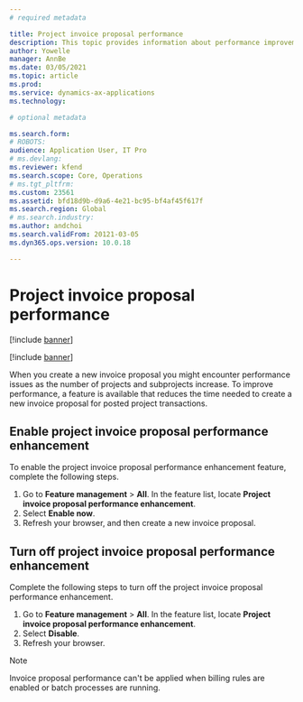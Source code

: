 ```yaml
---
# required metadata

title: Project invoice proposal performance
description: This topic provides information about performance improvements to project invoice proposals.
author: Yowelle
manager: AnnBe
ms.date: 03/05/2021
ms.topic: article
ms.prod: 
ms.service: dynamics-ax-applications
ms.technology: 

# optional metadata

ms.search.form: 
# ROBOTS: 
audience: Application User, IT Pro
# ms.devlang: 
ms.reviewer: kfend
ms.search.scope: Core, Operations
# ms.tgt_pltfrm: 
ms.custom: 23561
ms.assetid: bfd18d9b-d9a6-4e21-bc95-bf4af45f617f
ms.search.region: Global
# ms.search.industry: 
ms.author: andchoi
ms.search.validFrom: 20121-03-05
ms.dyn365.ops.version: 10.0.18

---
```


# Project invoice proposal performance

[!include [banner](../includes/banner.md)]

[!include [banner](../includes/preview-banner.md)]

When you create a new invoice proposal you might encounter performance issues as the number of projects and subprojects increase. To improve performance, a feature is available that reduces the time needed to create a new invoice proposal for posted project transactions.

## Enable project invoice proposal performance enhancement
To enable the project invoice proposal performance enhancement feature, complete the following steps.

1.	Go to **Feature management** > **All**. In the feature list, locate **Project invoice proposal performance enhancement**.
2.	Select **Enable now**.
3.	Refresh your browser, and then create a new invoice proposal.

## Turn off project invoice proposal performance enhancement
Complete the following steps to turn off the project invoice proposal performance enhancement.

1.	Go to **Feature management** > **All**. In the feature list, locate **Project invoice proposal performance enhancement**.
2.	Select **Disable**.
3.	Refresh your browser.

> [!NOTE]
> Invoice proposal performance can't be applied when billing rules are enabled or batch processes are running.
